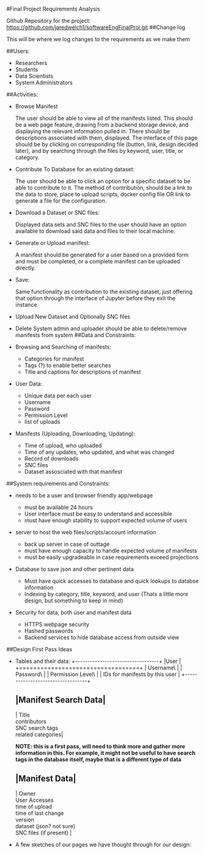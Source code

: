 #Final Project Requirements Analysis

Github Repository for the project: https://github.com/jaredwelch1/softwareEngFinalProj.git
##Change log

This will be where we log changes to the requirements as we make them

##Users:
    
* Researchers
* Students
* Data Scientists
* System Administrators

##Activities:
* Browse Manifest

	The user should be able to view all of the manifests listed. This should be a web page feature, drawing from a backend storage device, and displaying the relevant information pulled in. There should be descriptions associated with them, displayed. The interface of this page should be by clicking on corresponding file (button, link, design decided later), and by searching through the files by keyword, user, title, or category.
* Contribute To Database for an existing dataset:

	The user should be able to click an option for a specific dataset to be able to contribute to it. The method of contribution, should be a link to the data to store, place to upload scripts, docker config file OR link to generate a file for the configuration.
* Download a Dataset or SNC files:

	Displayed data sets and SNC files to the user should have an option available to download said data and files to their local machine.
* Generate or Upload manifest:

	A manifest should be generated for a user based on a provided form and must be completed, or a complete manifest can be uploaded directly.

* Save:

	Same functionality as contribution to the existing dataset, just offering that option through the interface of Jupyter before they exit the instance.

* Upload New Dataset and Optionally SNC files

* Delete
	System admin and uploader should be able to delete/remove manifests from system
##Data and Constraints:
* Browsing and Searching of manifests:
	- Categories for manifest
	- Tags (?) to enable better searches
	- Title and captions for descriptions of manifest

* User Data:
	- Unique data per each user
	- Username
	- Password
	- Permission Level
	- list of uploads

* Manifests (Uploading, Downloading, Updating):
	- Time of upload, who uploaded
	- Time of any updates, who updated, and what was changed
	- Record of downloads
	- SNC files
	- Dataset assosciated with that manifest

##System requirements and Constraints:

* needs to be a user and browser friendly app/webpage
	- must be available 24 hours
	- User interface must be easy to understand and accessible
	- must have enough stability to support expected volume of users

* server to host the web files/scripts/account information
	- back up server in case of outtage
	- must have enough capacity to handle expected volume of manifests
	- must be easily upgradeable in case requirements exceed projections

* Database to save json and other pertinent data
	- Must have quick accesses to database and quick lookups to databse information
	- Indexing by category, title, keyword, and user (Thats a little more design, but something to keep in mind)

* Security for data, both user and manifest data
	- HTTPS webpage security
	- Hashed passwords
	- Backend services to hide database access from outside view

##Design First Pass Ideas

* Tables and their data:
	+----------------------------------+
	|User							   |
	+==================================+
	| Username\						   |
	| Password\						   |
	| Permission Level\				   |
	| IDs for manifests by this user   |
	+----------------------------------+

	|Manifest Search Data|
	-----------
	| Title <br> contributors <br> SNC search tags <br> related categories|

	**NOTE: this is a first pass, will need to think more and gather more information in this. 
	For example, it might not be useful to have search tags in the database itself, 
	maybe that is a different type of data**

	|Manifest Data|
	------------
	| Owner <br> User Accesses <br> time of upload <br> time of last change <br> version <br> dataset (json? not sure) <br> SNC files (if present) |

* A few sketches of our pages we have thought through for our design:

